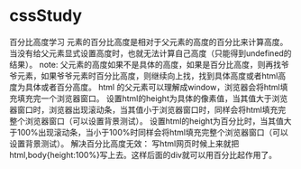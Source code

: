 # cssStudy
百分比高度学习
    元素的百分比高度是相对于父元素的高度的百分比来计算高度。当没有给父元素显式设置高度时，也就无法计算自己高度（只能得到undefined的结果）。
    note:
        父元素的高度如果不是具体的高度，如果是百分比高度，则再找爷爷元素，如果爷爷元素时百分比高度，则继续向上找，找到具体高度或者html高度为具体或者百分高度。
    html 的父元素可以理解成window，浏览器会将html填充填充完一个浏览器窗口。
        设置html的height为具体的像素值，当其值大于浏览器窗口时，浏览器出现滚动条，当其值小于浏览器窗口时，同样会将html填充完整个浏览器窗口（可以设置背景测试）。
        设置html的height为百分比时，当其值大于100%出现滚动条，当小于100%时同样会将html填充完整个浏览器窗口（可以设置背景测试）。 
解决百分比高度无效：
    写html网页时候上来就把html,body{height:100%}写上去。这样后面的div就可以用百分比起作用了。